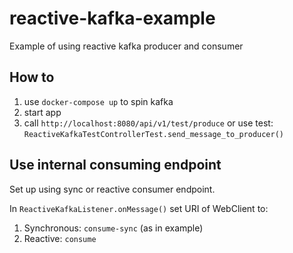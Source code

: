 # reactive-kafka-example
Example of using reactive kafka producer and consumer

## How to
1. use `docker-compose up` to spin kafka
2. start app
3. call `http://localhost:8080/api/v1/test/produce` or use test: `ReactiveKafkaTestControllerTest.send_message_to_producer()`

## Use internal consuming endpoint
Set up using sync or reactive consumer endpoint.

In `ReactiveKafkaListener.onMessage()` set URI of WebClient to:
1. Synchronous: `consume-sync` (as in example)
2. Reactive: `consume`
